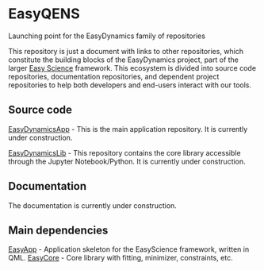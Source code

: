 # EasyQENS
Launching point for the EasyDynamics family of repositories

This repository is just a document with links to other repositories, which constitute the building blocks of the EasyDynamics project, part of the larger [Easy Science](https://easyscience.software) framework.
This ecosystem is divided into source code repositories, documentation repositories, and dependent project repositories to help both developers and end-users interact with our tools.

## Source code

[EasyDynamicsApp](https://github.com/easyscience/dynamics-app) - This is the main application repository. It is currently under construction.

[EasyDynamicsLib](https://github.com/easyscience/dynamics-lib) - This repository contains the core library accessible through the Jupyter Notebook/Python. It is currently under construction.

## Documentation

The documentation is currently under construction. 

## Main dependencies

[EasyApp](https://github.com/easyScience/easyApp) - Application skeleton for the EasyScience framework, written in QML.
[EasyCore](https://github.com/easyScience/easyCore) - Core library with fitting, minimizer, constraints, etc.

